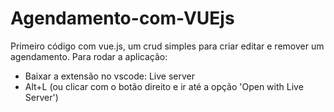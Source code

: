 # Agendamento-com-VUEjs
Primeiro código com vue.js, um crud simples para criar editar e remover um agendamento.
Para rodar a aplicação:
  - Baixar a extensão no vscode: Live server
  - Alt+L (ou clicar com o botão direito e ir até a opção 'Open with Live Server')
  
